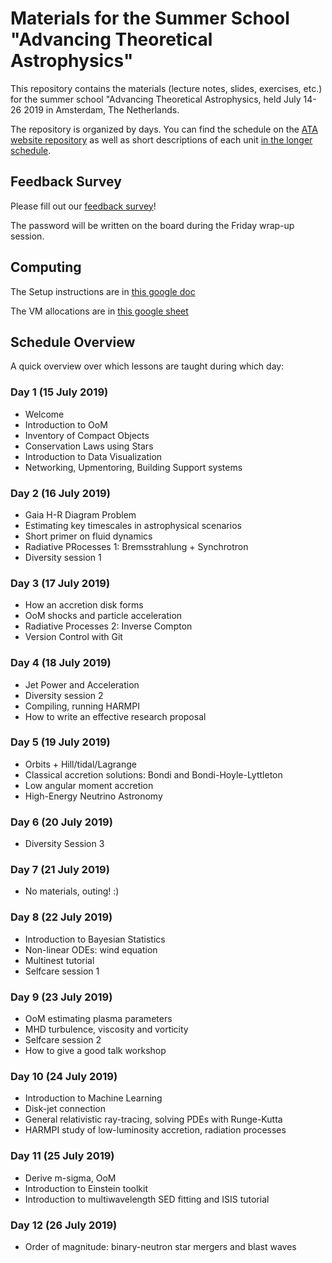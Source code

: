 # Materials for the Summer School "Advancing Theoretical Astrophysics"

This repository contains the materials (lecture notes, slides, exercises, etc.) for the summer school "Advancing Theoretical Astrophysics, held July 14-26 2019 in Amsterdam, The Netherlands.

The repository is organized by days. You can find the schedule on the [ATA website repository](https://github.com/collectiveastronomy/advancingtheoastro/blob/master/ATABlockSchedule.pdf) as well as short descriptions of each unit [in the longer schedule](https://github.com/collectiveastronomy/advancingtheoastro/blob/master/ata_curriculum.pdf).

## Feedback Survey

Please fill out our [feedback survey](http://washington.co1.qualtrics.com/jfe/form/SV_7ORbsww17GKHUPj)!

The password will be written on the board during the Friday wrap-up session.


## Computing

The Setup instructions are in [this google doc](https://docs.google.com/document/d/108VybO9lh8e8jgvUDTvKLz8SxCv4Ci6ig152FYHIs8I/edit?usp=sharing)

The VM allocations are in [this google sheet](https://docs.google.com/spreadsheets/d/13wY5eYtZMwaXiulKvvCifHOyjx8kWgxNKjjBSfgNRWY/edit?usp=sharing)

## Schedule Overview

A quick overview over which lessons are taught during which day:

### Day 1 (15 July 2019)

* Welcome
* Introduction to OoM
* Inventory of Compact Objects
* Conservation Laws using Stars
* Introduction to Data Visualization
* Networking, Upmentoring, Building Support systems

### Day 2 (16 July 2019)
* Gaia H-R Diagram Problem
* Estimating key timescales in astrophysical scenarios
* Short primer on fluid dynamics
* Radiative PRocesses 1: Bremsstrahlung + Synchrotron
* Diversity session 1

### Day 3 (17 July 2019)
* How an accretion disk forms
* OoM shocks and particle acceleration
* Radiative Processes 2: Inverse Compton
* Version Control with Git

### Day 4 (18 July 2019)
* Jet Power and Acceleration
* Diversity session 2
* Compiling, running HARMPI
* How to write an effective research proposal

### Day 5 (19 July 2019)
* Orbits + Hill/tidal/Lagrange
* Classical accretion solutions: Bondi and Bondi-Hoyle-Lyttleton 
* Low angular moment accretion
* High-Energy Neutrino Astronomy

### Day 6 (20 July 2019)
* Diversity Session 3

### Day 7 (21 July 2019)
* No materials, outing! :) 

### Day 8 (22 July 2019)
* Introduction to Bayesian Statistics
* Non-linear ODEs: wind equation
* Multinest tutorial
* Selfcare session 1

### Day 9 (23 July 2019)
* OoM estimating plasma parameters
* MHD turbulence, viscosity and vorticity
* Selfcare session 2
* How to give a good talk workshop

### Day 10 (24 July 2019)
* Introduction to Machine Learning
* Disk-jet connection
* General relativistic ray-tracing, solving PDEs with Runge-Kutta
* HARMPI study of low-luminosity accretion, radiation processes

### Day 11 (25 July 2019)
* Derive m-sigma, OoM
* Introduction to Einstein toolkit
* Introduction to multiwavelength SED fitting and ISIS tutorial

### Day 12 (26 July 2019)
* Order of magnitude: binary-neutron star mergers and blast waves

